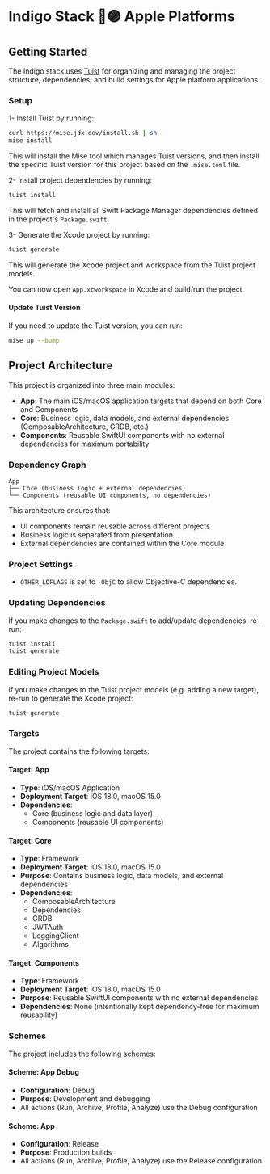 # Indigo Stack 🔵🟣 Apple Platforms

## Getting Started

The Indigo stack uses [Tuist](https://tuist.dev/) for organizing and managing
the project structure, dependencies, and build settings for Apple platform applications.

### Setup

1- Install Tuist by running:

```sh
curl https://mise.jdx.dev/install.sh | sh
mise install
```

This will install the Mise tool which manages Tuist versions, and then install
the specific Tuist version for this project based on the `.mise.toml` file.

2- Install project dependencies by running:

```sh
tuist install
```

This will fetch and install all Swift Package Manager dependencies defined in
the project's `Package.swift`.

3- Generate the Xcode project by running:

```sh
tuist generate
```

This will generate the Xcode project and workspace from the Tuist project models.

You can now open `App.xcworkspace` in Xcode and build/run the project.

#### Update Tuist Version

If you need to update the Tuist version, you can run:

```sh
mise up --bump
```

## Project Architecture

This project is organized into three main modules:

- **App**: The main iOS/macOS application targets that depend on both Core and Components
- **Core**: Business logic, data models, and external dependencies (ComposableArchitecture, GRDB, etc.)
- **Components**: Reusable SwiftUI components with no external dependencies for maximum portability

### Dependency Graph

```
App
├── Core (business logic + external dependencies)
└── Components (reusable UI components, no dependencies)
```

This architecture ensures that:

- UI components remain reusable across different projects
- Business logic is separated from presentation
- External dependencies are contained within the Core module

### Project Settings

- `OTHER_LDFLAGS` is set to `-ObjC` to allow Objective-C dependencies.

### Updating Dependencies

If you make changes to the `Package.swift` to add/update dependencies, re-run:

```sh
tuist install
tuist generate
```

### Editing Project Models

If you make changes to the Tuist project models (e.g. adding a new target), re-run to generate the Xcode project:

```sh
tuist generate
```

### Targets

The project contains the following targets:

#### Target: App

- **Type**: iOS/macOS Application
- **Deployment Target**: iOS 18.0, macOS 15.0
- **Dependencies**:
  - Core (business logic and data layer)
  - Components (reusable UI components)

#### Target: Core

- **Type**: Framework
- **Deployment Target**: iOS 18.0, macOS 15.0
- **Purpose**: Contains business logic, data models, and external dependencies
- **Dependencies**:
  - ComposableArchitecture
  - Dependencies
  - GRDB
  - JWTAuth
  - LoggingClient
  - Algorithms

#### Target: Components

- **Type**: Framework
- **Deployment Target**: iOS 18.0, macOS 15.0
- **Purpose**: Reusable SwiftUI components with no external dependencies
- **Dependencies**: None (intentionally kept dependency-free for maximum reusability)

### Schemes

The project includes the following schemes:

#### Scheme: App Debug

- **Configuration**: Debug
- **Purpose**: Development and debugging
- All actions (Run, Archive, Profile, Analyze) use the Debug configuration

#### Scheme: App

- **Configuration**: Release
- **Purpose**: Production builds
- All actions (Run, Archive, Profile, Analyze) use the Release configuration
